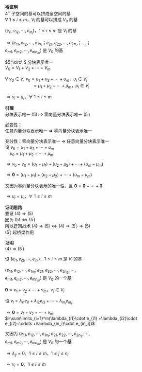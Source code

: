 **待证明**  
 $4^\circ$  子空间的基可以拼成全空间的基  
 $\forall\ 1\le i\le m， V_i$ 的基可以拼成 $V_0$ 的基  
  
 $(e_{i1},e_{i2},\cdots,e_{in_i})，  
1\le i\le m$ 是 $V_i$ 的基  
  
 $\Rightarrow(e_{11},e_{12},\cdots,e_{1n_1}；  
e_{21},e_{22},\cdots,e_{2n_2}；\cdots；$  
 $e_{m1},e_{m2},\cdots,e_{mn_m})$ 是 $V_0$ 的基  
  
 $5^\circ\ $ 分块表示唯一  
 $V_0=V_1+V_2+\cdots+V_m$  
  
 $\forall\ v_0\in V,\ v_0=\upsilon_1+\upsilon_2+\cdots+\upsilon_m，\upsilon_i\in V_i$  
 $\quad\quad\quad\quad\quad\enspace  
=\mu_1+\mu_2+\cdots+\mu_m，\mu_i\in V_i$  
  
 $\Rightarrow v_i=u_i，\forall\ 1\le i\le m$  
  
**引理**  
分块表示唯一 $(5)\Leftrightarrow$ 零向量分块表示唯一 $(5^\prime)$  
  
必要性：  
任意向量分块表示唯一 $\Longrightarrow$ 零向量分块表示唯一  
  
充分性：零向量分块表示唯一 $\Rightarrow$ 任意向量分块表示唯一  
设 $v_0=\upsilon_1+\upsilon_2+\cdots+\upsilon_m$  
 $\enspace\enspace\upsilon_0=\mu_1+\mu_2+\cdots+\mu_m$  
  
 $\Rightarrow v_0-v_0=  
(\upsilon_1-\mu_1)+(\upsilon_2-\mu_2)+\cdots+(\upsilon_m-\mu_m)$  
  
 $\Rightarrow\mathbf{0}=  
(\upsilon_1-\mu_1)+(\upsilon_2-\mu_2)+\cdots+(\upsilon_m-\mu_m)$  
  
又因为零向量分块表示的唯一性，且 $\mathbf{0}=  
\mathbf{0}+\cdots+\mathbf{0}$  
  
 $\Rightarrow \upsilon_i=\mu_i，\forall\ 1\le i\le m$  
  
**证明思路**  
要证 $(4)\Rightarrow(5)$  
因为 $(5)\Leftrightarrow(5^\prime)$  
所以迂回战术 $(4)\Rightarrow(5)\Leftrightarrow  
(4)\Rightarrow(5^\prime)\Rightarrow(5)$  
 $(5^\prime)$ 起桥梁作用  
  
**证明**  
 $(4)\Rightarrow(5^\prime)$  
  
设 $(e_{i1},e_{i2},\cdots,e_{in_i})，  
1\le i\le m$ 是 $V_i$ 的基  
  
 $(e_{11},e_{12},\cdots,e_{1n_1};  
e_{21},e_{22},\cdots,e_{2n_2};  
\cdots,$  
 $e_{m1},e_{m2},\cdots,e_{mn_m})$ 是 $V_0$ 的一个基  
  
 $\mathbf0=v_1+v_2+\cdots+v_m，v_i\in V_i$  
  
设 $v_i=\lambda_{i1}e_{i1}  
+\lambda_{i2}e_{i2}+\cdots  
+\lambda_{in_i}e_{in_i}$  
  
 $\Rightarrow\mathbf0=v_1+v_2+\cdots+v_m$  
 $=\sum\limits_{i=1}^m(\lambda_{i1}\cdot e_{i1}  
+\lambda_{i2}\cdot e_{i2}+\cdots  
+\lambda_{in_i}\cdot e_{in_i})$  
  
又因为 $(e_{11},e_{12},\cdots,e_{1n_1};  
e_{21},e_{22},\cdots,e_{2n_2};  
\cdots,$  
 $e_{m1},e_{m2},\cdots,e_{mn_m})$ 是 $V_0$ 的一个基  
  
 $\Rightarrow\lambda_{ij}=0，1\le i\le m，  
1\le j\le n_i$  
  
 $\Rightarrow v_i=\mathbf0，1\le i\le m$  
  
